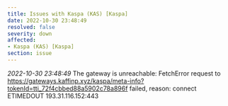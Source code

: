 ```yaml
---
title: Issues with Kaspa (KAS) [Kaspa]
date: 2022-10-30 23:48:49
resolved: false
severity: down
affected:
- Kaspa (KAS) [Kaspa]
section: issue
---
```


*2022-10-30 23:48:49* The gateway is unreachable: FetchError request to https://gateways.kaffinp.xyz/kaspa/meta-info?tokenId=tti_72f4cbbed88a5902c78a896f failed, reason: connect ETIMEDOUT 193.31.116.152:443